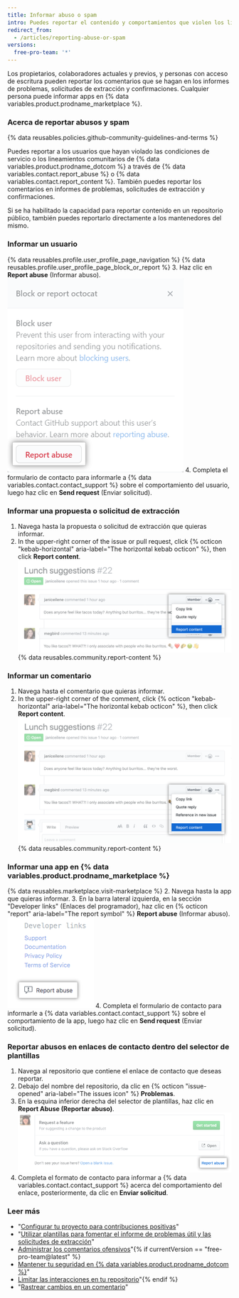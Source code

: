 ```yaml
---
title: Informar abuso o spam
intro: Puedes reportar el contenido y comportamientos que violen los lineamientos y condiciones de la comunidad.
redirect_from:
  - /articles/reporting-abuse-or-spam
versions:
  free-pro-team: '*'
---
```


Los propietarios, colaboradores actuales y previos, y personas con acceso de escritura pueden reportar los comentarios que se hagan en los informes de problemas, solicitudes de extracción y confirmaciones. Cualquier persona puede informar apps en {% data variables.product.prodname_marketplace %}.

### Acerca de reportar abusos y spam

{% data reusables.policies.github-community-guidelines-and-terms %}

Puedes reportar a los usuarios que hayan violado las condiciones de servicio o los lineamientos comunitarios de {% data variables.product.prodname_dotcom %} a través de {% data variables.contact.report_abuse %} o {% data variables.contact.report_content %}. También puedes reportar los comentarios en informes de problemas, solicitudes de extracción y confirmaciones.

Si se ha habilitado la capacidad para reportar contenido en un repositorio público, también puedes reportarlo directamente a los mantenedores del mismo.

### Informar un usuario

{% data reusables.profile.user_profile_page_navigation %}
{% data reusables.profile.user_profile_page_block_or_report %}
3. Haz clic en **Report abuse** (Informar abuso). ![Cuadro de modo con opciones para bloquear a un usuario o reportar abusos](/assets/images/help/profile/profile-report-abuse.png)
4. Completa el formulario de contacto para informarle a {% data variables.contact.contact_support %} sobre el comportamiento del usuario, luego haz clic en **Send request** (Enviar solicitud).

### Informar una propuesta o solicitud de extracción

1. Navega hasta la propuesta o solicitud de extracción que quieras informar.
2. In the upper-right corner of the issue or pull request, click
{% octicon "kebab-horizontal" aria-label="The horizontal kebab octicon" %}, then click **Report content**.
  ![Botón para informar un comentario](/assets/images/help/repository/menu-report-issue-or-pr.png)
{% data reusables.community.report-content %}

### Informar un comentario

1. Navega hasta el comentario que quieras informar.
2. In the upper-right corner of the comment, click
{% octicon "kebab-horizontal" aria-label="The horizontal kebab octicon" %}, then click **Report content**.
![Menú Kebab con opción para informar un comentario](/assets/images/help/repository/menu-report-comment.png)
{% data reusables.community.report-content %}

### Informar una app en {% data variables.product.prodname_marketplace %}

{% data reusables.marketplace.visit-marketplace %}
2. Navega hasta la app que quieras informar.
3. En la barra lateral izquierda, en la sección "Developer links" (Enlaces del programador), haz clic en {% octicon "report" aria-label="The report symbol" %} **Report abuse** (Informar abuso). ![Botón para informar una app en {% data variables.product.prodname_marketplace %}](/assets/images/help/marketplace/marketplace-report-app.png)
4. Completa el formulario de contacto para informarle a {% data variables.contact.contact_support %} sobre el comportamiento de la app, luego haz clic en **Send request** (Enviar solicitud).

### Reportar abusos en enlaces de contacto dentro del selector de plantillas

1. Navega al repositorio que contiene el enlace de contacto que deseas reportar.
2. Debajo del nombre del repositorio, da clic en {% octicon "issue-opened" aria-label="The issues icon" %} **Problemas**.
3. En la esquina inferior derecha del selector de plantillas, haz clic en **Report Abuse (Reportar abuso)**. ![Enlace para denunciar un abuso](/assets/images/help/repository/template-chooser-report-abuse.png)
4. Completa el formato de contacto para informar a {% data variables.contact.contact_support %} acerca del comportamiento del enlace, posteriormente, da clic en **Enviar solicitud**.

### Leer más

- "[Configurar tu proyecto para contribuciones positivas](/articles/setting-up-your-project-for-healthy-contributions)"
- "[Utilizar plantillas para fomentar el informe de problemas útil y las solicitudes de extracción](/github/building-a-strong-community/using-templates-to-encourage-useful-issues-and-pull-requests)"
- [Administrar los comentarios ofensivos](/articles/managing-disruptive-comments)"{% if currentVersion == "free-pro-team@latest" %}
- [Mantener tu seguridad en {% data variables.product.prodname_dotcom %}](/github/building-a-strong-community/maintaining-your-safety-on-github)"
- [Limitar las interacciones en tu repositorio](/github/building-a-strong-community/limiting-interactions-in-your-repository)"{% endif %}
- "[Rastrear cambios en un comentario](/articles/tracking-changes-in-a-comment)"
